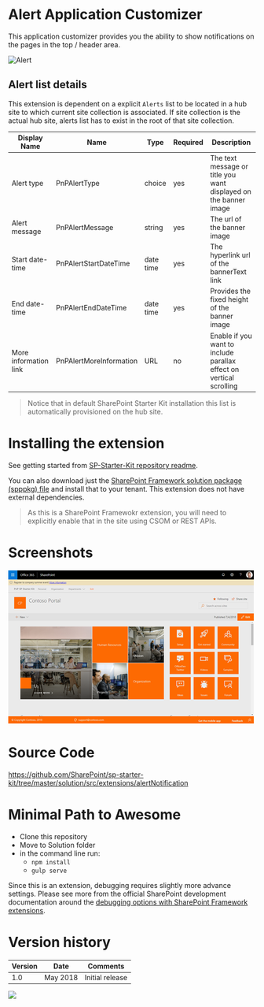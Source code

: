 # Alert Application Customizer

This application customizer provides you the ability to show notifications on the pages in the top / header area.

![Alert](../../assets/images/components/ext-alert.gif)




## Alert list details

This extension is dependent on a explicit `Alerts` list to be located in a hub site to which current site collection is associated. If site collection is the actual hub site, alerts list has to exist in the root of that site collection.

| Display Name | Name | Type | Required | Description |
| ---- | ---- | ---- | ---- | ---- |
| Alert type | PnPAlertType | choice | yes | The text message or title you want displayed on the banner image |
| Alert message | PnPAlertMessage | string | yes | The url of the banner image |
| Start date-time | PnPAlertStartDateTime | date time | yes | The hyperlink url of the bannerText link |
| End date-time | PnPAlertEndDateTime | date time | yes | Provides the fixed height of the banner image |
| More information link | PnPAlertMoreInformation | URL | no | Enable if you want to include parallax effect on vertical scrolling |

> Notice that in default SharePoint Starter Kit installation this list is automatically provisioned on the hub site.

# Installing the extension

See getting started from [SP-Starter-Kit repository readme](https://github.com/SharePoint/sp-starter-kit).

You can also download just the [SharePoint Framework solution package (spppkg) file](https://github.com/SharePoint/sp-starter-kit/blob/master/package/sharepoint-starter-kit.sppkg) and install that to your tenant. This extension does not have external dependencies.

> As this is a SharePoint Framewokr extension, you will need to explicitly enable that in the site using CSOM or REST APIs. 

# Screenshots

![Alert](../../assets/images/components/ext-alert.png)

# Source Code

https://github.com/SharePoint/sp-starter-kit/tree/master/solution/src/extensions/alertNotification

# Minimal Path to Awesome

- Clone this repository
- Move to Solution folder
- in the command line run:
  - `npm install`
  - `gulp serve`

Since this is an extension, debugging requires slightly more advance settings. Please see more from the official SharePoint development documentation around the [debugging options with SharePoint Framework extensions](https://docs.microsoft.com/en-us/sharepoint/dev/spfx/debug-modern-pages).

# Version history

Version|Date|Comments
-------|----|--------
1.0|May 2018|Initial release


![](https://telemetry.sharepointpnp.com/sp-starter-kit/documentation/components/ext-alert)